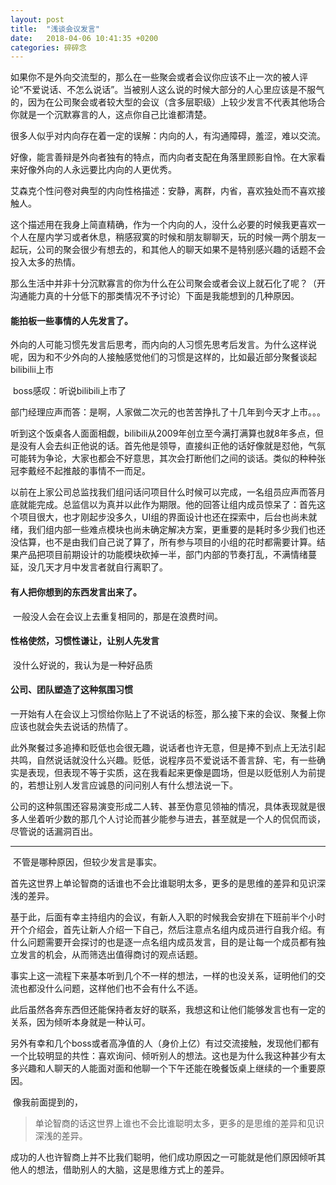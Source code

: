 ```yaml
---
layout: post
title:  "浅谈会议发言"
date:   2018-04-06 10:41:35 +0200
categories: 碎碎念
---
```


​	如果你不是外向交流型的，那么在一些聚会或者会议你应该不止一次的被人评论“不爱说话、不怎么说话”。当被别人这么说的时候大部分的人心里应该是不服气的，因为在公司聚会或者较大型的会议（含多层职级）上较少发言不代表其他场合你就是一个沉默寡言的人，这点你自己比谁都清楚。

​	很多人似乎对内向存在着一定的误解：内向的人，有沟通障碍，羞涩，难以交流。

​	好像，能言善辩是外向者独有的特点，而内向者支配在角落里顾影自怜。在大家看来好像外向的人永远要比内向的人更优秀。

​	艾森克个性问卷对典型的内向性格描述：安静，离群，内省，喜欢独处而不喜欢接触人。

​	这个描述用在我身上简直精确，作为一个内向的人，没什么必要的时候我更喜欢一个人在屋内学习或者休息，稍感寂寞的时候和朋友聊聊天，玩的时候一两个朋友一起玩，公司的聚会很少有想去的，和其他人的聊天如果不是特别感兴趣的话题不会投入太多的热情。

​	那么生活中并非十分沉默寡言的你为什么在公司聚会或者会议上就石化了呢？（开沟通能力真的十分低下的那类情况不予讨论）下面是我能想到的几种原因。

#### 能拍板一些事情的人先发言了。

​	外向的人可能习惯先发言后思考，而内向的人习惯先思考后发言。为什么这样说呢，因为和不少外向的人接触感觉他们的习惯是这样的，比如最近部分聚餐谈起bilibilii上市

​	boss感叹：听说bilibili上市了

​	部门经理应声而答：是啊，人家做二次元的也苦苦挣扎了十几年到今天才上市。。。

​	听到这个饭桌各人面面相觑，bilibili从2009年创立至今满打满算也就8年多点，但是没有人会去纠正他说的话。首先他是领导，直接纠正他的话好像就是怼他，气氛可能转为争论，大家也都会不好意思，其次会打断他们之间的谈话。类似的种种张冠李戴经不起推敲的事情不一而足。

​	以前在上家公司总监找我们组问话问项目什么时候可以完成，一名组员应声而答月底就能完成。总监信以为真并以此作为期限。他的回答让组内成员惊呆了：首先这个项目很大，也才刚起步没多久，UI组的界面设计也还在探索中，后台也尚未就绪，我们组内部一些难点模块也尚未确定解决方案，更重要的是耗时多少我们也还没估算，也不是由我们自己说了算了，所有参与项目的小组的花时都需要计算。结果产品把项目前期设计的功能模块砍掉一半，部门内部的节奏打乱，不满情绪蔓延，没几天才月中发言者就自行离职了。

#### 有人把你想到的东西发言出来了。

​	一般没人会在会议上去重复相同的，那是在浪费时间。

#### 性格使然，习惯性谦让，让别人先发言

​	没什么好说的，我认为是一种好品质

#### 公司、团队塑造了这种氛围习惯

​	一开始有人在会议上习惯给你贴上了不说话的标签，那么接下来的会议、聚餐上你应该也就会失去说话的热情了。

​	此外聚餐过多追捧和贬低也会很无趣，说话者也许无意，但是捧不到点上无法引起共鸣，自然说话就没什么兴趣。贬低，说程序员不爱说话不善言辞、宅，有一些确实是表现，但表现不等于实质，这在我看起来更像是圆场，但是以贬低别人为前提的，若想让别人发言应诚恳的问问别人有什么想法说一下。

​	公司的这种氛围还容易演变形成二人转、甚至伪意见领袖的情况，具体表现就是很多人坐着听少数的那几个人讨论而甚少能参与进去，甚至就是一个人的侃侃而谈，尽管说的话漏洞百出。

------

​	不管是哪种原因，但较少发言是事实。

​	首先这世界上单论智商的话谁也不会比谁聪明太多，更多的是思维的差异和见识深浅的差异。

​	基于此，后面有幸主持组内的会议，有新人入职的时候我会安排在下班前半个小时开个介绍会，首先让新人介绍一下自己，然后注意点名组内成员进行自我介绍。有什么问题需要开会探讨的也是逐一点名组内成员发言，目的是让每一个成员都有独立发言的机会，从而筛选出值得商讨的观点话题。

​	事实上这一流程下来基本听到几个不一样的想法，一样的也没关系，证明他们的交流也都没什么问题，这样他们也不会有什么不适。

​	此后虽然各奔东西但还能保持者友好的联系，我想这和让他们能够发言也有一定的关系，因为倾听本身就是一种认可。

​	另外有幸和几个boss或者高净值的人（身价上亿）有过交流接触，发现他们都有一个比较明显的共性：喜欢询问、倾听别人的想法。这也是为什么我这种甚少有太多兴趣和人聊天的人能面对面和他聊一个下午还能在晚餐饭桌上继续的一个重要原因。

​	像我前面提到的，

> 单论智商的话这世界上谁也不会比谁聪明太多，更多的是思维的差异和见识深浅的差异。

​	成功的人也许智商上并不比我们聪明，他们成功原因之一可能就是他们原因倾听其他人的想法，借助别人的大脑，这是思维方式上的差异。